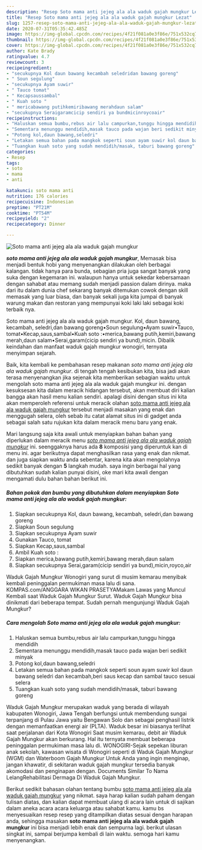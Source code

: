```yaml
---
description: "Resep Soto mama anti jejeg ala ala waduk gajah mungkur Lezat"
title: "Resep Soto mama anti jejeg ala ala waduk gajah mungkur Lezat"
slug: 1257-resep-soto-mama-anti-jejeg-ala-ala-waduk-gajah-mungkur-lezat
date: 2020-07-31T05:35:42.485Z
image: https://img-global.cpcdn.com/recipes/4f21f081a0e3f86e/751x532cq70/soto-mama-anti-jejeg-ala-ala-waduk-gajah-mungkur-foto-resep-utama.jpg
thumbnail: https://img-global.cpcdn.com/recipes/4f21f081a0e3f86e/751x532cq70/soto-mama-anti-jejeg-ala-ala-waduk-gajah-mungkur-foto-resep-utama.jpg
cover: https://img-global.cpcdn.com/recipes/4f21f081a0e3f86e/751x532cq70/soto-mama-anti-jejeg-ala-ala-waduk-gajah-mungkur-foto-resep-utama.jpg
author: Kate Brady
ratingvalue: 4.7
reviewcount: 3
recipeingredient:
- "secukupnya Kol daun bawang kecambah seledridan bawang goreng"
- " Soun segulung"
- "secukupnya Ayam suwir"
- " Tauco tomat"
- " Kecapsaussambal"
- " Kuah soto "
- " mericabawang putihkemiribawang merahdaun salam"
- "secukupnya Seraigaramcicip sendiri ya bundmicinroycoair"
recipeinstructions:
- "Haluskan semua bumbu,rebus air lalu campurkan,tunggu hingga mendidih"
- "Sementara menunggu mendidih,masak tauco pada wajan beri sedikit minyak"
- "Potong kol,daun bawang,seledri"
- "Letakan semua bahan pada mangkok seperti soun ayam suwir kol daun bawang seledri dan kecambah,beri saus kecap dan sambal tauco sesuai selera"
- "Tuangkan kuah soto yang sudah mendidih/masak, taburi bawang goreng"
categories:
- Resep
tags:
- soto
- mama
- anti

katakunci: soto mama anti 
nutrition: 176 calories
recipecuisine: Indonesian
preptime: "PT21M"
cooktime: "PT54M"
recipeyield: "2"
recipecategory: Dinner

---
```



![Soto mama anti jejeg ala ala waduk gajah mungkur](https://img-global.cpcdn.com/recipes/4f21f081a0e3f86e/751x532cq70/soto-mama-anti-jejeg-ala-ala-waduk-gajah-mungkur-foto-resep-utama.jpg)

<b><i>soto mama anti jejeg ala ala waduk gajah mungkur</i></b>, Memasak bisa menjadi bentuk hobi yang menyenangkan dilakukan oleh berbagai kalangan. tidak hanya para bunda, sebagian pria juga sangat banyak yang suka dengan kegemaran ini. walaupun hanya untuk sekedar kebersamaan dengan sahabat atau memang sudah menjadi passion dalam dirinya. maka dari itu dalam dunia chef sekarang banyak ditemukan cowok dengan skill memasak yang luar biasa, dan banyak sekali juga kita jumpai di banyak warung makan dan restoran yang mempunyai koki laki laki sebagai koki terbaik nya.

Soto mama anti jejeg ala ala waduk gajah mungkur. Kol, daun bawang, kecambah, seledri,dan bawang goreng•Soun segulung•Ayam suwir•Tauco, tomat•Kecap,saus,sambal•Kuah soto :•merica,bawang putih,kemiri,bawang merah,daun salam•Serai,garam(cicip sendiri ya bund),micin. Dibalik keindahan dan manfaat waduk gajah mungkur wonogiri, ternyata menyimpan sejarah.

Baik, kita kembali ke pembahasan resep makanan <i>soto mama anti jejeg ala ala waduk gajah mungkur</i>. di tengah tengah kesibukan kita, bisa jadi akan terasa menyenangkan jika sejenak kita memberikan sebagian waktu untuk mengolah soto mama anti jejeg ala ala waduk gajah mungkur ini. dengan kesuksesan kita dalam meracik hidangan tersebut, akan membuat diri kalian bangga akan hasil menu kalian sendiri. apalagi disini dengan situs ini kita akan memperoleh referensi untuk meracik olahan <u>soto mama anti jejeg ala ala waduk gajah mungkur</u> tersebut menjadi masakan yang enak dan menggugah selera, oleh sebab itu catat alamat situs ini di gadget anda sebagai salah satu rujukan kita dalam meracik menu baru yang enak.


Mari langsung saja kita awali untuk menyiapkan bahan bahan yang diperlukan dalam meracik menu <u><i>soto mama anti jejeg ala ala waduk gajah mungkur</i></u> ini. seenggaknya harus ada <b>8</b> komposisi yang diperuntuk kan di menu ini. agar berikutnya dapat menghasilkan rasa yang enak dan nikmat. dan juga siapkan waktu anda sebentar, karena kita akan mengolahnya sedikit banyak dengan <b>5</b> langkah mudah. saya ingin berbagai hal yang dibutuhkan sudah kalian punyai disini, oke mari kita awali dengan mengamati dulu bahan bahan berikut ini.

<!--inarticleads1-->

##### Bahan pokok dan bumbu yang dibutuhkan dalam menyiapkan Soto mama anti jejeg ala ala waduk gajah mungkur:

1. Siapkan secukupnya Kol, daun bawang, kecambah, seledri,dan bawang goreng
1. Siapkan  Soun segulung
1. Siapkan secukupnya Ayam suwir
1. Gunakan  Tauco, tomat
1. Siapkan  Kecap,saus,sambal
1. Ambil  Kuah soto :
1. Siapkan  merica,bawang putih,kemiri,bawang merah,daun salam
1. Siapkan secukupnya Serai,garam(cicip sendiri ya bund),micin,royco,air


Waduk Gajah Mungkur Wonogiri yang surut di musim kemarau menyibak kembali peninggalan permukiman masa lalu di sana. KOMPAS.com/ANGGARA WIKAN PRASETYAMakam Lawas yang Muncul Kembali saat Waduk Gajah Mungkur Surut. Waduk Gajah Mungkur bisa dinikmati dari beberapa tempat. Sudah pernah mengunjungi Waduk Gajah Mungkur? 

<!--inarticleads2-->

##### Cara mengolah Soto mama anti jejeg ala ala waduk gajah mungkur:

1. Haluskan semua bumbu,rebus air lalu campurkan,tunggu hingga mendidih
1. Sementara menunggu mendidih,masak tauco pada wajan beri sedikit minyak
1. Potong kol,daun bawang,seledri
1. Letakan semua bahan pada mangkok seperti soun ayam suwir kol daun bawang seledri dan kecambah,beri saus kecap dan sambal tauco sesuai selera
1. Tuangkan kuah soto yang sudah mendidih/masak, taburi bawang goreng


Waduk Gajah Mungkur merupakan waduk yang berada di wilayah kabupaten Wonogiri, Jawa Tengah berfungsi untuk membendung sungai terpanjang di Pulau Jawa yaitu Bengawan Solo dan sebagai penghasil listrik dengan memanfaatkan energi air (PLTA). Waduk besar ini biasanya terlihat saat perjalanan dari Kota Wonogiri Saat musim kemarau, debit air Waduk Gajah Mungkur akan berkurang. Hal itu ternyata membuat beberapa peninggalan permukiman masa lalu di. WONOGIRI-Sejak sepekan liburan anak sekolah, kawasan wisata di Wonogiri seperti di Waduk Gajah Mungkur (WGM) dan Waterboom Gajah Mungkur Untuk Anda yang ingin menginap, jangan khawatir, di sekitaran waduk gajah mungkur tersedia banyak akomodasi dan penginapan dengan. Documents Similar To Nama LelangRehabilitasi Dermaga Di Waduk Gajah Mungkur. 

Berikut sedikit bahasan olahan tentang bumbu <u>soto mama anti jejeg ala ala waduk gajah mungkur</u> yang nikmat. saya harap kalian sudah paham dengan tulisan diatas, dan kalian dapat membuat ulang di acara lain untuk di sajikan dalam aneka acara acara keluarga atau sahabat kamu. kamu bs menyesuaikan resep resep yang ditampilkan diatas sesuai dengan harapan anda, sehingga masakan <b>soto mama anti jejeg ala ala waduk gajah mungkur</b> ini bisa menjadi lebih enak dan sempurna lagi. berikut ulasan singkat ini, sampai berjumpa kembali di lain waktu. semoga hari kamu menyenangkan.
